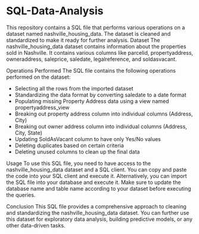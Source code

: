 # SQL-Data-Analysis
This repository contains a SQL file that performs various operations on a dataset named nashville_housing_data. The dataset is cleaned and standardized to make it ready for further analysis.
Dataset
The nashville_housing_data dataset contains information about the properties sold in Nashville. It contains various columns like parcelid, propertyaddress, owneraddress, saleprice, saledate, legalreference, and soldasvacant.

Operations Performed
The SQL file contains the following operations performed on the dataset:
* Selecting all the rows from the imported dataset
* Standardizing the data format by converting saledate to a date format
* Populating missing Property Address data using a view named propertyaddress_view
* Breaking out property address column into individual columns (Address, City)
* Breaking out owner address column into individual columns (Address, City, State)
* Updating SoldAsVacant column to have only Yes/No values
* Deleting duplicates based on certain criteria
* Deleting unused columns to clean up the final data

Usage
To use this SQL file, you need to have access to the nashville_housing_data dataset and a SQL client. You can copy and paste the code into your SQL client and execute it.
Alternatively, you can import the SQL file into your database and execute it. Make sure to update the database name and table name according to your dataset before executing the queries.

Conclusion
This SQL file provides a comprehensive approach to cleaning and standardizing the nashville_housing_data dataset. You can further use this dataset for exploratory data analysis, building predictive models, or any other data-driven tasks.

